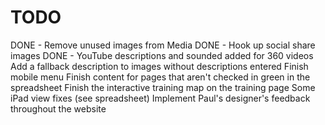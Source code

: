 # TODO

DONE - Remove unused images from Media
DONE - Hook up social share images
DONE - YouTube descriptions and sounded added for 360 videos
Add a fallback description to images without descriptions entered
Finish mobile menu
Finish content for pages that aren't checked in green in the spreadsheet
Finish the interactive training map on the training page
Some iPad view fixes (see spreadsheet)
Implement Paul's designer's feedback throughout the website